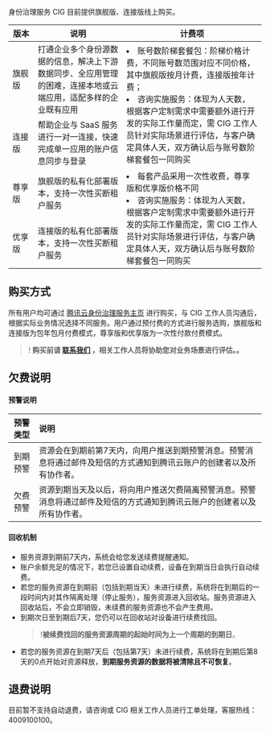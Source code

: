 身份治理服务 CIG 目前提供旗舰版、连接版线上购买。



<table>
<thead>
<tr>
<th width="10%">版本</th>
<th width="35%">说明</th>
<th width="55%">计费项</th>
</tr>
</thead>
<tbody>
<tr>
<td>旗舰版</td>
<td>打通企业多个身份源数据的信息，解决上下游数据同步、全应用管理的困难，连接本地或云端应用，适配多样的企业既有应用</td>
<td rowspan="2"><li>账号数阶梯套餐包：阶梯价格计费，不同账号数范围对应不同价格，其中旗舰版按月计费，连接版按年计费；<br><li>咨询实施服务：体现为人天数，根据客户定制需求中需要额外进行开发的实际工作量而定，需 CIG 工作人员针对实际场景进行评估，与客户确定具体人天，双方确认后与账号数阶梯套餐包一同购买</td>
</tr>
<tr>
<td>连接版</td>
<td>帮助企业与 SaaS 服务进行一对一连接，快速完成单一应用的账户信息同步与登录</td>
</tr>
<td>尊享版</td>
<td>旗舰版的私有化部署版本，支持一次性买断租户服务</td>
<td rowspan="2"><li>每套产品采用一次性收费，尊享版和优享版价格不同<br><li>咨询实施服务：体现为人天数，根据客户定制需求中需要额外进行开发的实际工作量而定，需 CIG 工作人员针对实际场景进行评估，与客户确定具体人天，双方确认后与账号数阶梯套餐包一同购买</td>
</tr>
</tr>
<td>优享版</td>
<td>连接版的私有化部署版本，支持一次性买断租户服务</td>
</tr>
</tbody></table>




## 购买方式




所有用户均可通过 [腾讯云身份治理服务主页](https://cloud.tencent.com/product/cig) 进行购买，与 CIG 工作人员沟通后，根据实际业务情况选择不同服务。用户通过预付费的方式进行服务选购，旗舰版和连接版为包年包月付费模式，尊享版和优享版为一次性付款付费模式。

>! **购买前请 [联系我们](https://cloud.tencent.com/apply/p/0fy0f96uol9d) ，相关工作人员将协助您对业务场景进行评估。。**


## 欠费说明

#### 预警说明

| 预警类型 | 说明                                                         |
| :------: | :----------------------------------------------------------- |
| 到期预警 | 资源会在到期前第7天内，向用户推送到期预警消息。预警消息将通过邮件及短信的方式通知到腾讯云账户的创建者以及所有协作者。 |
| 欠费预警 | 资源到期当天及以后，将向用户推送欠费隔离预警消息。预警消息将通过邮件及短信的方式通知到腾讯云账户的创建者以及所有协作者。 |

#### 回收机制

- 服务资源到期前7天内，系统会给您发送续费提醒通知。
- 账户余额充足的情况下，若您已设置自动续费，设备在到期当日会执行自动续费。
- 若您的服务资源在到期前（包括到期当天）未进行续费，系统将在到期后的一段时间内对其作隔离处理（停止服务），服务资源进入回收站。服务资源进入回收站后，不会立即销毁，未续费的服务资源也不会产生费用。
- 到期次日至到期后7天，您仍可以在回收站对设备进行续费找回。
  >!**被续费找回的服务资源周期的起始时间为上一个周期的到期日**。
- 若您的服务资源在到期7天后（包括第7天）未进行续费，系统将在到期后第8天的0点开始对资源释放，**到期服务资源的数据将被清除且不可恢复**。

## 退费说明

目前暂不支持自动退费，请咨询或 CIG 相关工作人员进行工单处理，客服热线：4009100100。
